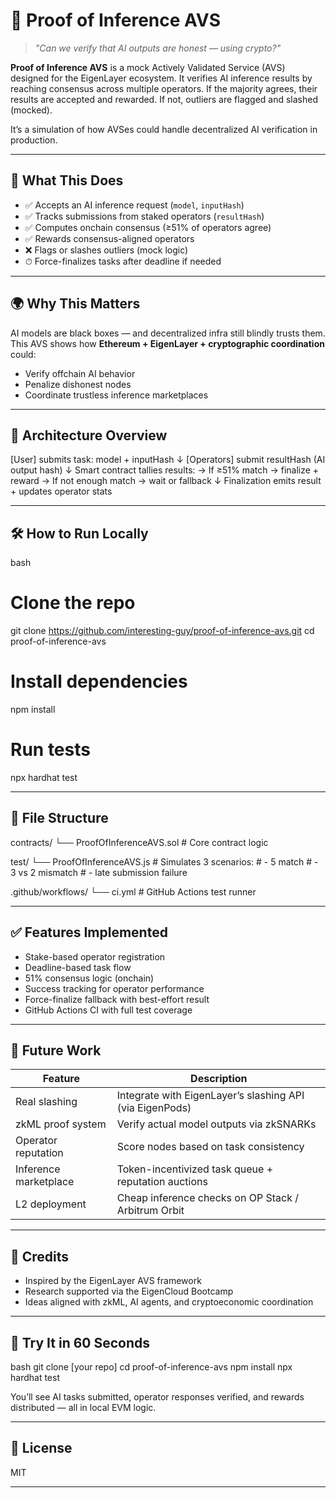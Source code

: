 

# 🧠 Proof of Inference AVS

> *"Can we verify that AI outputs are honest — using crypto?"*

**Proof of Inference AVS** is a mock Actively Validated Service (AVS) designed for the EigenLayer ecosystem. It verifies AI inference results by reaching consensus across multiple operators. If the majority agrees, their results are accepted and rewarded. If not, outliers are flagged and slashed (mocked).

It’s a simulation of how AVSes could handle decentralized AI verification in production.

---

## 🧩 What This Does

- ✅ Accepts an AI inference request (`model`, `inputHash`)
- ✅ Tracks submissions from staked operators (`resultHash`)
- ✅ Computes onchain consensus (≥51% of operators agree)
- ✅ Rewards consensus-aligned operators
- ❌ Flags or slashes outliers (mock logic)
- ⏱ Force-finalizes tasks after deadline if needed

---

## 🌍 Why This Matters

AI models are black boxes — and decentralized infra still blindly trusts them.  
This AVS shows how **Ethereum + EigenLayer + cryptographic coordination** could:

- Verify offchain AI behavior
- Penalize dishonest nodes
- Coordinate trustless inference marketplaces

---

## 🧠 Architecture Overview



\[User] submits task: model + inputHash
↓
\[Operators] submit resultHash (AI output hash)
↓
Smart contract tallies results:
→ If ≥51% match → finalize + reward
→ If not enough match → wait or fallback
↓
Finalization emits result + updates operator stats



---

## 🛠 How to Run Locally

bash
# Clone the repo
git clone https://github.com/interesting-guy/proof-of-inference-avs.git
cd proof-of-inference-avs

# Install dependencies
npm install

# Run tests
npx hardhat test


---

## 📂 File Structure

contracts/
└── ProofOfInferenceAVS.sol   # Core contract logic

test/
└── ProofOfInferenceAVS.js    # Simulates 3 scenarios:
                              # - 5 match
                              # - 3 vs 2 mismatch
                              # - late submission failure

.github/workflows/
└── ci.yml                    # GitHub Actions test runner


---

## ✅ Features Implemented

* Stake-based operator registration
* Deadline-based task flow
* 51% consensus logic (onchain)
* Success tracking for operator performance
* Force-finalize fallback with best-effort result
* GitHub Actions CI with full test coverage

---

## 🚧 Future Work

| Feature               | Description                                              |
| --------------------- | -------------------------------------------------------- |
| Real slashing         | Integrate with EigenLayer’s slashing API (via EigenPods) |
| zkML proof system     | Verify actual model outputs via zkSNARKs                 |
| Operator reputation   | Score nodes based on task consistency                    |
| Inference marketplace | Token-incentivized task queue + reputation auctions      |
| L2 deployment         | Cheap inference checks on OP Stack / Arbitrum Orbit      |

---

## 💬 Credits

* Inspired by the EigenLayer AVS framework
* Research supported via the EigenCloud Bootcamp
* Ideas aligned with zkML, AI agents, and cryptoeconomic coordination

---

## 🧪 Try It in 60 Seconds

bash
git clone [your repo]
cd proof-of-inference-avs
npm install
npx hardhat test


You’ll see AI tasks submitted, operator responses verified, and rewards distributed — all in local EVM logic.

---

## 📜 License

MIT

---



